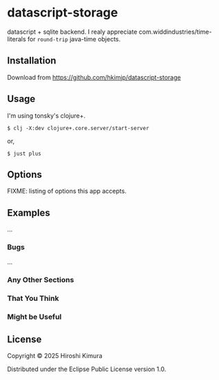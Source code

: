 # datascript-storage

datascript + sqlite backend.
I realy appreciate com.widdindustries/time-literals
for `round-trip` java-time objects.

## Installation

Download from https://github.com/hkimjp/datascript-storage

## Usage

I'm using tonsky's clojure+.

    $ clj -X:dev clojure+.core.server/start-server

or,

    $ just plus


## Options

FIXME: listing of options this app accepts.

## Examples

...

### Bugs

...

### Any Other Sections
### That You Think
### Might be Useful

## License

Copyright © 2025 Hiroshi Kimura

Distributed under the Eclipse Public License version 1.0.
